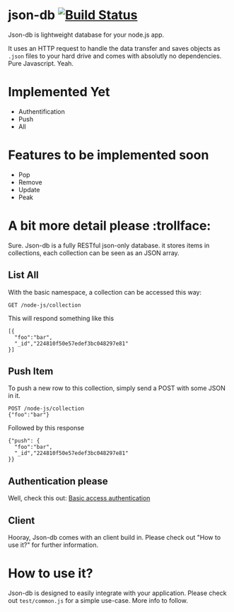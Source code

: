 # json-db [![Build Status](https://secure.travis-ci.org/philipp-spiess/json-db.png?branch=master)](http://travis-ci.org/philipp-spiess/json-db) #

Json-db is lightweight database for your node.js app.

It uses an HTTP request to handle the data transfer and saves objects as `.json` files to your hard drive and comes with absolutly no dependencies. Pure Javascript. Yeah.

# Implemented Yet #

  - Authentification
  - Push
  - All

# Features to be implemented soon #

  - Pop
  - Remove
  - Update
  - Peak

# A bit more detail please :trollface: #

Sure. Json-db is a fully RESTful json-only database. it stores items in collections, each collection can be seen as an JSON array.

## List All ##

With the basic namespace, a collection can be accessed this way:

    GET /node-js/collection

This will respond something like this    

	[{
      "foo":"bar",
	  "_id","224810f50e57edef3bc048297e81"
    }]

## Push Item ##

To push a new row to this collection, simply send a POST with some JSON in it.

    POST /node-js/collection
    {"foo":"bar"}

Followed by this response

    {"push": {
	  "foo":"bar",
	  "_id","224810f50e57edef3bc048297e81"
	}}

## Authentication please ##

Well, check this out: [Basic access authentication](http://en.wikipedia.org/wiki/Basic_access_authentication)

## Client ##

Hooray, Json-db comes with an client build in. Please check out "How to use it?" for further information.


# How to use it? #

Json-db is designed to easily integrate with your application. Please check out `test/common.js` for a simple use-case. More info to follow.